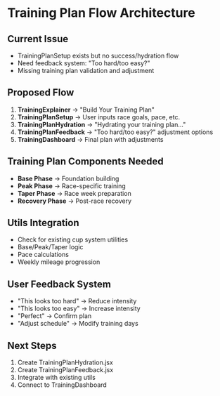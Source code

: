 # Training Plan Flow Architecture

## Current Issue
- TrainingPlanSetup exists but no success/hydration flow
- Need feedback system: "Too hard/too easy?"
- Missing training plan validation and adjustment

## Proposed Flow
1. **TrainingExplainer** → "Build Your Training Plan"
2. **TrainingPlanSetup** → User inputs race goals, pace, etc.
3. **TrainingPlanHydration** → "Hydrating your training plan..."
4. **TrainingPlanFeedback** → "Too hard/too easy?" adjustment options
5. **TrainingDashboard** → Final plan with adjustments

## Training Plan Components Needed
- **Base Phase** → Foundation building
- **Peak Phase** → Race-specific training  
- **Taper Phase** → Race week preparation
- **Recovery Phase** → Post-race recovery

## Utils Integration
- Check for existing cup system utilities
- Base/Peak/Taper logic
- Pace calculations
- Weekly mileage progression

## User Feedback System
- "This looks too hard" → Reduce intensity
- "This looks too easy" → Increase intensity  
- "Perfect" → Confirm plan
- "Adjust schedule" → Modify training days

## Next Steps
1. Create TrainingPlanHydration.jsx
2. Create TrainingPlanFeedback.jsx  
3. Integrate with existing utils
4. Connect to TrainingDashboard
